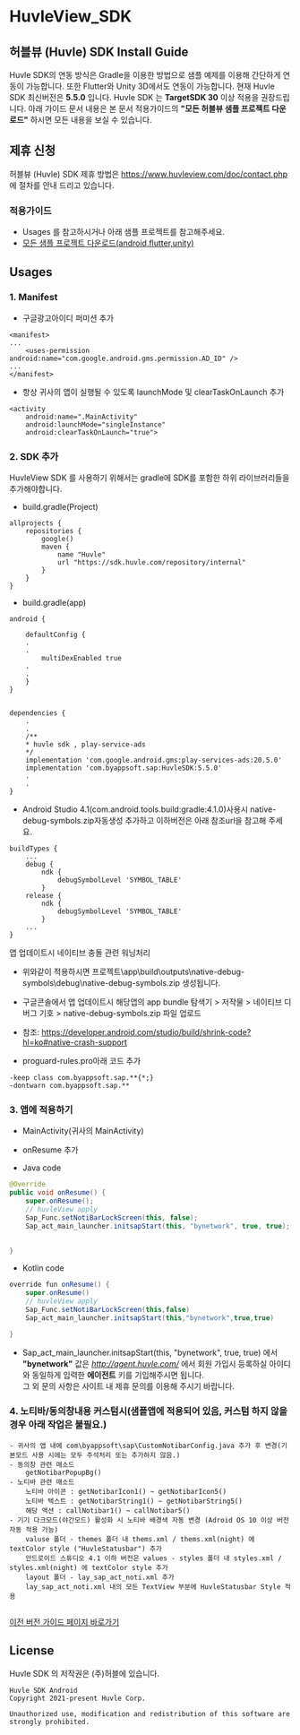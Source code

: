 # HuvleView_SDK

## 허블뷰 (Huvle) SDK Install Guide

Huvle SDK의 연동 방식은 Gradle을 이용한 방법으로 샘플 예제를 이용해 간단하게 연동이 가능합니다.
또한 Flutter와 Unity 3D에서도 연동이 가능합니다. 현재 Huvle SDK 최신버전은 **5.5.0** 입니다.
Huvle SDK 는 **TargetSDK 30** 이상 적용을 권장드립니다.
아래 가이드 문서 내용은 본 문서 적용가이드의 **"모든 허블뷰 샘플 프로젝트 다운로드"** 하시면 모든 내용을 보실 수 있습니다.



## 제휴 신청
허블뷰 (Huvle) SDK 제휴 방법은 https://www.huvleview.com/doc/contact.php 에 절차를 안내 드리고 있습니다.


### 적용가이드
- Usages 를 참고하시거나 아래 샘플 프로젝트를 참고해주세요.
- [모든 샘플 프로젝트 다운로드(android,flutter,unity)](https://github.com/Huvle-Ad/HuvleView_SDK_KR/archive/main.zip)


## Usages
### 1. Manifest

- 구글광고아이디 퍼미션 추가
```
<manifest>
...
    <uses-permission android:name="com.google.android.gms.permission.AD_ID" /> 
...
</manifest>
```

- 항상 귀사의 앱이 실행될 수 있도록 launchMode 및 clearTaskOnLaunch 추가
```
<activity
	android:name=".MainActivity"
	android:launchMode="singleInstance"
	android:clearTaskOnLaunch="true">
```

### 2. SDK 추가
HuvleView SDK 를 사용하기 위해서는 gradle에 SDK를 포함한 하위 라이브러리들을 추가해야합니다.
- build.gradle(Project)
```
allprojects {
    repositories {
        google()
        maven {
            name "Huvle"
            url "https://sdk.huvle.com/repository/internal"
        }
    }
}
```

- build.gradle(app)
```
android {
    
    defaultConfig {
    .
	.
        multiDexEnabled true
	.
	.
    }
}


dependencies {
	.
	.
	/**
	* huvle sdk , play-service-ads 
	*/
	implementation 'com.google.android.gms:play-services-ads:20.5.0'
	implementation 'com.byappsoft.sap:HuvleSDK:5.5.0' 
	.
	.
}
```

- Android Studio 4.1(com.android.tools.build:gradle:4.1.0)사용시 native-debug-symbols.zip자동생성 추가하고 이하버전은 아래 참조url을 참고해 주세요.
```
buildTypes {
	...
    debug {
        ndk {
            debugSymbolLevel 'SYMBOL_TABLE'
        }
    release {
        ndk {
            debugSymbolLevel 'SYMBOL_TABLE'
        }
	...
}
```
앱 업데이트시 네이티브 충돌 관련 워닝처리
- 위와같이 적용하시면 프로젝트\app\build\outputs\native-debug-symbols\debug\native-debug-symbols.zip 생성됩니다.
- 구글콘솔에서 앱 업데이트시 해당앱의 app bundle 탐색기 > 저작물 > 네이티브 디버그 기호 > native-debug-symbols.zip 파일 업로드
- 참조: https://developer.android.com/studio/build/shrink-code?hl=ko#native-crash-support

- proguard-rules.pro아래 코드 추가
```
-keep class com.byappsoft.sap.**{*;}
-dontwarn com.byappsoft.sap.**
```

### 3. 앱에 적용하기
- MainActivity(귀사의 MainActivity)

+ onResume 추가

+ Java code
```java
@Override
public void onResume() {
	super.onResume();
	// huvleView apply
	Sap_Func.setNotiBarLockScreen(this, false);
	Sap_act_main_launcher.initsapStart(this, "bynetwork", true, true);
	
	
}
```
- Kotlin code
```java
override fun onResume() {
	super.onResume()
	// huvleView apply
	Sap_Func.setNotiBarLockScreen(this,false)
	Sap_act_main_launcher.initsapStart(this,"bynetwork",true,true)

}
```
   


- Sap_act_main_launcher.initsapStart(this, "bynetwork", true, true) 에서   
  **"bynetwork"** 값은 _http://agent.huvle.com/_ 에서 회원 가입시 등록하실 아이디와 동일하게 입력한 **에이전트** 키를 기입해주시면 됩니다.   
  그 외 문의 사항은 사이트 내 제휴 문의를 이용해 주시기 바랍니다.




### 4. 노티바/동의창내용 커스텀시(샘플앱에 적용되어 있음, 커스텀 하지 않을경우 아래 작업은 불필요.)
```
- 귀사의 앱 내에 com\byappsoft\sap\CustomNotibarConfig.java 추가 후 변경(기본모드 사용 시에는 모두 주석처리 또는 추가하지 않음.)
- 동의창 관련 매소드
	getNotibarPopupBg()
- 노티바 관련 매소드
	노티바 아이콘 : getNotibarIcon1() ~ getNotibarIcon5()
	노티바 텍스트 : getNotibarString1() ~ getNotibarString5()
	해당 액션 : callNotibar1() ~ callNotibar5()
- 기기 다크모드(야간모드) 활성화 시 노티바 배경색 자동 변경 (Adroid OS 10 이상 버전 자동 적용 가능)
	valuse 폴더 - themes 폴더 내 thems.xml / thems.xml(night) 에 textColor style ("HuvleStatusbar") 추가 
	안드로이드 스튜디오 4.1 이하 버전은 values - styles 폴더 내 styles.xml / styles.xml(night) 에 textColor style 추가
	layout 폴더 - lay_sap_act_noti.xml 추가 
	lay_sap_act_noti.xml 내의 모든 TextView 부분에 HuvleStatusbar Style 적용 
	 
```

[이전 버전 가이드 페이지 바로가기](http://api.huvleview.com/ko/index.html)


## License
Huvle SDK 의 저작권은 (주)허블에 있습니다.
```
Huvle SDK Android
Copyright 2021-present Huvle Corp.

Unauthorized use, modification and redistribution of this software are strongly prohibited.
```

